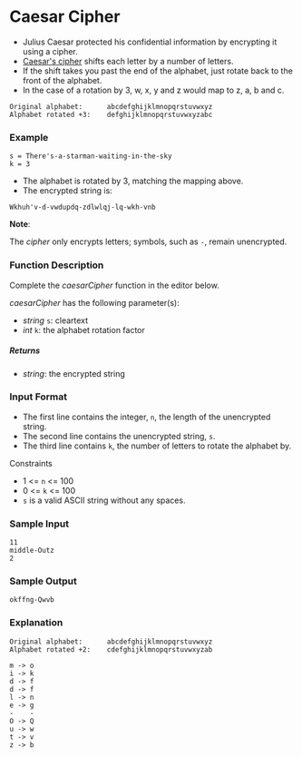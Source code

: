 # Caesar Cipher

-   Julius Caesar protected his confidential information by
    encrypting it using a cipher.
-   [Caesar's cipher](https://en.wikipedia.org/wiki/Caesar_cipher)
    shifts each letter by a number of letters.
-   If the shift takes you past the end of the alphabet,
    just rotate back to the front of the alphabet.
-   In the case of a rotation by 3, w, x, y and z would
    map to z, a, b and c.

```
Original alphabet:      abcdefghijklmnopqrstuvwxyz
Alphabet rotated +3:    defghijklmnopqrstuvwxyzabc
```

### Example

```
s = There's-a-starman-waiting-in-the-sky
k = 3
```

-   The alphabet is rotated by 3, matching the mapping above.
-   The encrypted string is:

```
Wkhuh'v-d-vwdupdq-zdlwlqj-lq-wkh-vnb
```

**Note**:

The _cipher_ only encrypts letters; symbols, such as `-`,
remain unencrypted.

### Function Description

Complete the _caesarCipher_ function in the editor below.

_caesarCipher_ has the following parameter(s):

-   _string_ `s`: cleartext
-   _int_ `k`: the alphabet rotation factor

##### Returns

-   _string_: the encrypted string

### Input Format

-   The first line contains the integer, `n`,
    the length of the unencrypted string.
-   The second line contains the unencrypted string, `s`.
-   The third line contains `k`, the number of letters to
    rotate the alphabet by.

Constraints

-   1 <= `n` <= 100
-   0 <= `k` <= 100
-   `s` is a valid ASCII string without any spaces.

### Sample Input

```
11
middle-Outz
2
```

### Sample Output

```
okffng-Qwvb
```

### Explanation

```
Original alphabet:      abcdefghijklmnopqrstuvwxyz
Alphabet rotated +2:    cdefghijklmnopqrstuvwxyzab

m -> o
i -> k
d -> f
d -> f
l -> n
e -> g
-    -
O -> Q
u -> w
t -> v
z -> b
```
